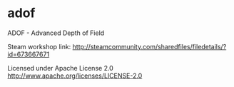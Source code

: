 # adof

ADOF - Advanced Depth of Field

Steam workshop link: http://steamcommunity.com/sharedfiles/filedetails/?id=673667671

Licensed under Apache License 2.0
http://www.apache.org/licenses/LICENSE-2.0